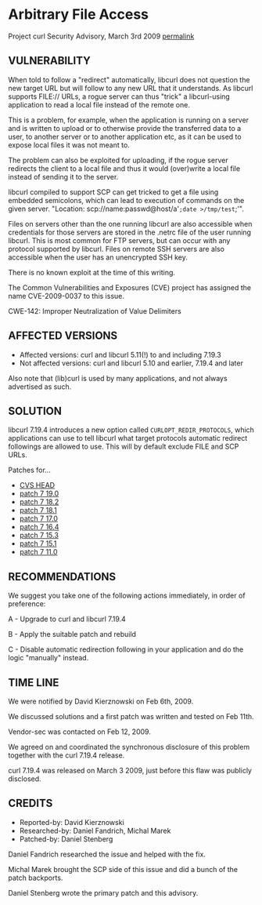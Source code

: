 Arbitrary File Access
=====================

Project curl Security Advisory, March 3rd 2009
[permalink](https://curl.se/docs/CVE-2009-0037.html)

VULNERABILITY
-------------

When told to follow a "redirect" automatically, libcurl does not question
the new target URL but will follow to any new URL that it understands. As
libcurl supports FILE:// URLs, a rogue server can thus "trick" a
libcurl-using application to read a local file instead of the remote one.

This is a problem, for example, when the application is running on a server
and is written to upload or to otherwise provide the transferred data to a
user, to another server or to another application etc, as it can be used to
expose local files it was not meant to.

The problem can also be exploited for uploading, if the rogue server
redirects the client to a local file and thus it would (over)write a local
file instead of sending it to the server.

libcurl compiled to support SCP can get tricked to get a file using embedded
semicolons, which can lead to execution of commands on the given
server. "Location: scp://name:passwd@host/a'``;date >/tmp/test``;'".

Files on servers other than the one running libcurl are also accessible when
credentials for those servers are stored in the .netrc file of the user
running libcurl.  This is most common for FTP servers, but can occur with
any protocol supported by libcurl.  Files on remote SSH servers are also
accessible when the user has an unencrypted SSH key.

There is no known exploit at the time of this writing.

The Common Vulnerabilities and Exposures (CVE) project has assigned the name
CVE-2009-0037 to this issue.

CWE-142: Improper Neutralization of Value Delimiters

AFFECTED VERSIONS
-----------------

- Affected versions: curl and libcurl 5.11(!) to and including 7.19.3
- Not affected versions: curl and libcurl 5.10 and earlier, 7.19.4 and later

Also note that (lib)curl is used by many applications, and not always
advertised as such.

SOLUTION
--------

libcurl 7.19.4 introduces a new option called `CURLOPT_REDIR_PROTOCOLS`, which
applications can use to tell libcurl what target protocols automatic redirect
followings are allowed to use. This will by default exclude FILE and SCP URLs.

Patches for...

- [CVS HEAD](https://curl.se/CVE-2009-0037/curl-CVSHEAD-CVE-2009-0037.patch)
- [patch 7 19.0](https://curl.se/CVE-2009-0037/curl-7%2e19.0-CVE-2009-0037.patch)
- [patch 7 18.2](https://curl.se/CVE-2009-0037/curl-7%2e8.2-CVE-2009-0037.patch)
- [patch 7 18.1](https://curl.se/CVE-2009-0037/curl-7%2e8.1-CVE-2009-0037.patch)
- [patch 7 17.0](https://curl.se/CVE-2009-0037/curl-7%2e7.0-CVE-2009-0037.patch)
- [patch 7 16.4](https://curl.se/CVE-2009-0037/curl-7%2e6.4-CVE-2009-0037.patch)
- [patch 7 15.3](https://curl.se/CVE-2009-0037/curl-7%2e5.3-CVE-2009-0037.patch)
- [patch 7 15.1](https://curl.se/CVE-2009-0037/curl-7%2e5.1-CVE-2009-0037.patch)
- [patch 7 11.0](https://curl.se/CVE-2009-0037/curl-7%2e1.0-CVE-2009-0037.patch)

RECOMMENDATIONS
---------------

We suggest you take one of the following actions immediately, in order of
preference:

 A - Upgrade to curl and libcurl 7.19.4

 B - Apply the suitable patch and rebuild

 C - Disable automatic redirection following in your application and do the
     logic "manually" instead.

TIME LINE
---------

We were notified by David Kierznowski on Feb 6th, 2009.

We discussed solutions and a first patch was written and tested on Feb 11th.

Vendor-sec was contacted on Feb 12, 2009.

We agreed on and coordinated the synchronous disclosure of this problem
together with the curl 7.19.4 release.

curl 7.19.4 was released on March 3 2009, just before this flaw was publicly
disclosed.

CREDITS
-------

- Reported-by: David Kierznowski
- Researched-by: Daniel Fandrich, Michal Marek
- Patched-by: Daniel Stenberg

Daniel Fandrich researched the issue and helped with the fix.

Michal Marek brought the SCP side of this issue and did a bunch of the
patch backports.

Daniel Stenberg wrote the primary patch and this advisory.
